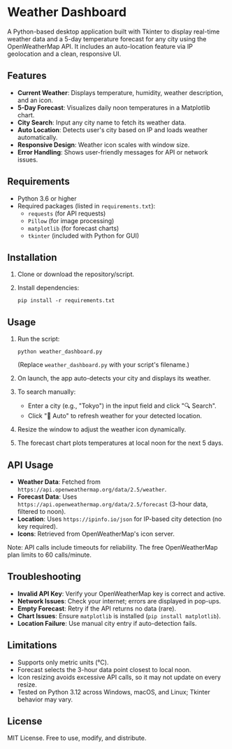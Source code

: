 # Weather Dashboard

A Python-based desktop application built with Tkinter to display real-time weather data and a 5-day temperature forecast for any city using the OpenWeatherMap API. It includes an auto-location feature via IP geolocation and a clean, responsive UI.

## Features

- **Current Weather**: Displays temperature, humidity, weather description, and an icon.
- **5-Day Forecast**: Visualizes daily noon temperatures in a Matplotlib chart.
- **City Search**: Input any city name to fetch its weather data.
- **Auto Location**: Detects user's city based on IP and loads weather automatically.
- **Responsive Design**: Weather icon scales with window size.
- **Error Handling**: Shows user-friendly messages for API or network issues.

## Requirements

- Python 3.6 or higher
- Required packages (listed in `requirements.txt`):
  - `requests` (for API requests)
  - `Pillow` (for image processing)
  - `matplotlib` (for forecast charts)
  - `tkinter` (included with Python for GUI)

## Installation

1. Clone or download the repository/script.
2. Install dependencies:

   ```
   pip install -r requirements.txt
   ```

## Usage

1. Run the script:

   ```
   python weather_dashboard.py
   ```

   (Replace `weather_dashboard.py` with your script's filename.)

2. On launch, the app auto-detects your city and displays its weather.

3. To search manually:

   - Enter a city (e.g., "Tokyo") in the input field and click "🔍 Search".
   - Click "📍 Auto" to refresh weather for your detected location.

4. Resize the window to adjust the weather icon dynamically.

5. The forecast chart plots temperatures at local noon for the next 5 days.

## API Usage

- **Weather Data**: Fetched from `https://api.openweathermap.org/data/2.5/weather`.
- **Forecast Data**: Uses `https://api.openweathermap.org/data/2.5/forecast` (3-hour data, filtered to noon).
- **Location**: Uses `https://ipinfo.io/json` for IP-based city detection (no key required).
- **Icons**: Retrieved from OpenWeatherMap's icon server.

Note: API calls include timeouts for reliability. The free OpenWeatherMap plan limits to 60 calls/minute.

## Troubleshooting

- **Invalid API Key**: Verify your OpenWeatherMap key is correct and active.
- **Network Issues**: Check your internet; errors are displayed in pop-ups.
- **Empty Forecast**: Retry if the API returns no data (rare).
- **Chart Issues**: Ensure `matplotlib` is installed (`pip install matplotlib`).
- **Location Failure**: Use manual city entry if auto-detection fails.

## Limitations

- Supports only metric units (°C).
- Forecast selects the 3-hour data point closest to local noon.
- Icon resizing avoids excessive API calls, so it may not update on every resize.
- Tested on Python 3.12 across Windows, macOS, and Linux; Tkinter behavior may vary.

## License

MIT License. Free to use, modify, and distribute.
